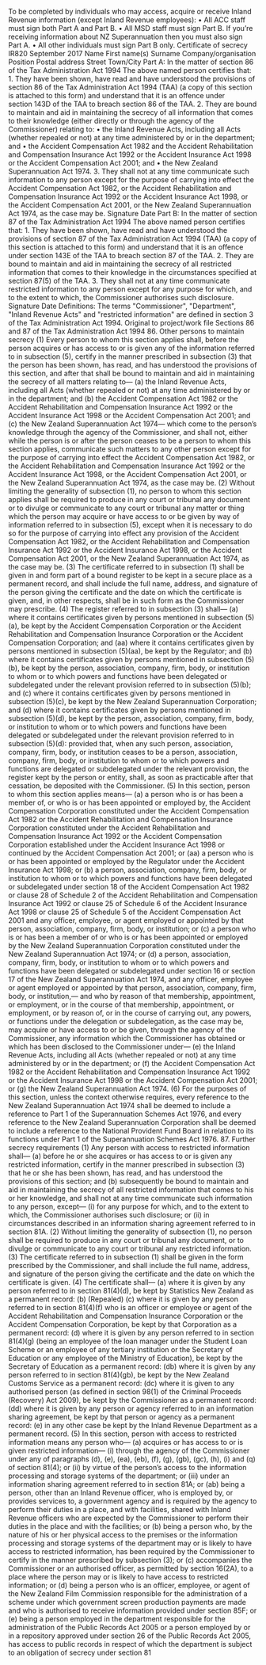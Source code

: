 To be completed by individuals who may access, acquire or receive Inland Revenue information (except Inland Revenue employees): • All ACC staff must sign both Part A and Part B. • All MSD staff must sign Part B. If you’re receiving information about NZ Superannuation then you must also sign Part A. • All other individuals must sign Part B only. Certificate of secrecy IR820 September 2017 Name First name(s) Surname Company/organisation Position Postal address Street Town/City Part A: In the matter of section 86 of the Tax Administration Act 1994 The above named person certifies that: 1. They have been shown, have read and have understood the provisions of section 86 of the Tax Administration Act 1994 (TAA) (a copy of this section is attached to this form) and understand that it is an offence under section 143D of the TAA to breach section 86 of the TAA. 2. They are bound to maintain and aid in maintaining the secrecy of all information that comes to their knowledge (either directly or through the agency of the Commissioner) relating to: • the Inland Revenue Acts, including all Acts (whether repealed or not) at any time administered by or in the department; and • the Accident Compensation Act 1982 and the Accident Rehabilitation and Compensation Insurance Act 1992 or the Accident Insurance Act 1998 or the Accident Compensation Act 2001; and • the New Zealand Superannuation Act 1974. 3. They shall not at any time communicate such information to any person except for the purpose of carrying into effect the Accident Compensation Act 1982, or the Accident Rehabilitation and Compensation Insurance Act 1992 or the Accident Insurance Act 1998, or the Accident Compensation Act 2001, or the New Zealand Superannuation Act 1974, as the case may be. Signature Date Part B: In the matter of section 87 of the Tax Administration Act 1994 The above named person certifies that: 1. They have been shown, have read and have understood the provisions of section 87 of the Tax Administration Act 1994 (TAA) (a copy of this section is attached to this form) and understand that it is an offence under section 143E of the TAA to breach section 87 of the TAA. 2. They are bound to maintain and aid in maintaining the secrecy of all restricted information that comes to their knowledge in the circumstances specified at section 87(5) of the TAA. 3. They shall not at any time communicate restricted information to any person except for any purpose for which, and to the extent to which, the Commissioner authorises such disclosure. Signature Date Definitions: The terms "Commissioner", "Department", "Inland Revenue Acts" and "restricted information" are defined in section 3 of the Tax Administration Act 1994. Original to project/work file Sections 86 and 87 of the Tax Administration Act 1994 86. Other persons to maintain secrecy (1) Every person to whom this section applies shall, before the person acquires or has access to or is given any of the information referred to in subsection (5), certify in the manner prescribed in subsection (3) that the person has been shown, has read, and has understood the provisions of this section, and after that shall be bound to maintain and aid in maintaining the secrecy of all matters relating to— (a) the Inland Revenue Acts, including all Acts (whether repealed or not) at any time administered by or in the department; and (b) the Accident Compensation Act 1982 or the Accident Rehabilitation and Compensation Insurance Act 1992 or the Accident Insurance Act 1998 or the Accident Compensation Act 2001; and (c) the New Zealand Superannuation Act 1974— which come to the person’s knowledge through the agency of the Commissioner, and shall not, either while the person is or after the person ceases to be a person to whom this section applies, communicate such matters to any other person except for the purpose of carrying into effect the Accident Compensation Act 1982, or the Accident Rehabilitation and Compensation Insurance Act 1992 or the Accident Insurance Act 1998, or the Accident Compensation Act 2001, or the New Zealand Superannuation Act 1974, as the case may be. (2) Without limiting the generality of subsection (1), no person to whom this section applies shall be required to produce in any court or tribunal any document or to divulge or communicate to any court or tribunal any matter or thing which the person may acquire or have access to or be given by way of information referred to in subsection (5), except when it is necessary to do so for the purpose of carrying into effect any provision of the Accident Compensation Act 1982, or the Accident Rehabilitation and Compensation Insurance Act 1992 or the Accident Insurance Act 1998, or the Accident Compensation Act 2001, or the New Zealand Superannuation Act 1974, as the case may be. (3) The certificate referred to in subsection (1) shall be given in and form part of a bound register to be kept in a secure place as a permanent record, and shall include the full name, address, and signature of the person giving the certificate and the date on which the certificate is given, and, in other respects, shall be in such form as the Commissioner may prescribe. (4) The register referred to in subsection (3) shall— (a) where it contains certificates given by persons mentioned in subsection (5)(a), be kept by the Accident Compensation Corporation or the Accident Rehabilitation and Compensation Insurance Corporation or the Accident Compensation Corporation; and (aa) where it contains certificates given by persons mentioned in subsection (5)(aa), be kept by the Regulator; and (b) where it contains certificates given by persons mentioned in subsection (5)(b), be kept by the person, association, company, firm, body, or institution to whom or to which powers and functions have been delegated or subdelegated under the relevant provision referred to in subsection (5)(b); and (c) where it contains certificates given by persons mentioned in subsection (5)(c), be kept by the New Zealand Superannuation Corporation; and (d) where it contains certificates given by persons mentioned in subsection (5)(d), be kept by the person, association, company, firm, body, or institution to whom or to which powers and functions have been delegated or subdelegated under the relevant provision referred to in subsection (5)(d): provided that, when any such person, association, company, firm, body, or institution ceases to be a person, association, company, firm, body, or institution to whom or to which powers and functions are delegated or subdelegated under the relevant provision, the register kept by the person or entity, shall, as soon as practicable after that cessation, be deposited with the Commissioner. (5) In this section, person to whom this section applies means— (a) a person who is or has been a member of, or who is or has been appointed or employed by, the Accident Compensation Corporation constituted under the Accident Compensation Act 1982 or the Accident Rehabilitation and Compensation Insurance Corporation constituted under the Accident Rehabilitation and Compensation Insurance Act 1992 or the Accident Compensation Corporation established under the Accident Insurance Act 1998 or continued by the Accident Compensation Act 2001; or (aa) a person who is or has been appointed or employed by the Regulator under the Accident Insurance Act 1998; or (b) a person, association, company, firm, body, or institution to whom or to which powers and functions have been delegated or subdelegated under section 18 of the Accident Compensation Act 1982 or clause 28 of Schedule 2 of the Accident Rehabilitation and Compensation Insurance Act 1992 or clause 25 of Schedule 6 of the Accident Insurance Act 1998 or clause 25 of Schedule 5 of the Accident Compensation Act 2001 and any officer, employee, or agent employed or appointed by that person, association, company, firm, body, or institution; or (c) a person who is or has been a member of or who is or has been appointed or employed by the New Zealand Superannuation Corporation constituted under the New Zealand Superannuation Act 1974; or (d) a person, association, company, firm, body, or institution to whom or to which powers and functions have been delegated or subdelegated under section 16 or section 17 of the New Zealand Superannuation Act 1974, and any officer, employee or agent employed or appointed by that person, association, company, firm, body, or institution,— and who by reason of that membership, appointment, or employment, or in the course of that membership, appointment, or employment, or by reason of, or in the course of carrying out, any powers, or functions under the delegation or subdelegation, as the case may be, may acquire or have access to or be given, through the agency of the Commissioner, any information which the Commissioner has obtained or which has been disclosed to the Commissioner under— (e) the Inland Revenue Acts, including all Acts (whether repealed or not) at any time administered by or in the department; or (f) the Accident Compensation Act 1982 or the Accident Rehabilitation and Compensation Insurance Act 1992 or the Accident Insurance Act 1998 or the Accident Compensation Act 2001; or (g) the New Zealand Superannuation Act 1974. (6) For the purposes of this section, unless the context otherwise requires, every reference to the New Zealand Superannuation Act 1974 shall be deemed to include a reference to Part 1 of the Superannuation Schemes Act 1976, and every reference to the New Zealand Superannuation Corporation shall be deemed to include a reference to the National Provident Fund Board in relation to its functions under Part 1 of the Superannuation Schemes Act 1976. 87. Further secrecy requirements (1) Any person with access to restricted information shall— (a) before he or she acquires or has access to or is given any restricted information, certify in the manner prescribed in subsection (3) that he or she has been shown, has read, and has understood the provisions of this section; and (b) subsequently be bound to maintain and aid in maintaining the secrecy of all restricted information that comes to his or her knowledge, and shall not at any time communicate such information to any person, except— (i) for any purpose for which, and to the extent to which, the Commissioner authorises such disclosure; or (ii) in circumstances described in an information sharing agreement referred to in section 81A. (2) Without limiting the generality of subsection (1), no person shall be required to produce in any court or tribunal any document, or to divulge or communicate to any court or tribunal any restricted information. (3) The certificate referred to in subsection (1) shall be given in the form prescribed by the Commissioner, and shall include the full name, address, and signature of the person giving the certificate and the date on which the certificate is given. (4) The certificate shall— (a) where it is given by any person referred to in section 81(4)(d), be kept by Statistics New Zealand as a permanent record: (b) (Repealed) (c) where it is given by any person referred to in section 81(4)(f) who is an officer or employee or agent of the Accident Rehabilitation and Compensation Insurance Corporation or the Accident Compensation Corporation, be kept by that Corporation as a permanent record: (d) where it is given by any person referred to in section 81(4)(g) (being an employee of the loan manager under the Student Loan Scheme or an employee of any tertiary institution or the Secretary of Education or any employee of the Ministry of Education), be kept by the Secretary of Education as a permanent record: (db) where it is given by any person referred to in section 81(4)(gb), be kept by the New Zealand Customs Service as a permanent record: (dc) where it is given to any authorised person (as defined in section 98(1) of the Criminal Proceeds (Recovery) Act 2009), be kept by the Commissioner as a permanent record: (dd) where it is given by any person or agency referred to in an information sharing agreement, be kept by that person or agency as a permanent record: (e) in any other case be kept by the Inland Revenue Department as a permanent record. (5) In this section, person with access to restricted information means any person who— (a) acquires or has access to or is given restricted information— (i) through the agency of the Commissioner under any of paragraphs (d), (e), (ea), (eb), (f), (g), (gb), (gc), (h), (i) and (q) of section 81(4); or (ii) by virtue of the person’s access to the information processing and storage systems of the department; or (iii) under an information sharing agreement referred to in section 81A; or (ab) being a person, other than an Inland Revenue officer, who is employed by, or provides services to, a government agency and is required by the agency to perform their duties in a place, and with facilities, shared with Inland Revenue officers who are expected by the Commissioner to perform their duties in the place and with the facilities; or (b) being a person who, by the nature of his or her physical access to the premises or the information processing and storage systems of the department may or is likely to have access to restricted information, has been required by the Commissioner to certify in the manner prescribed by subsection (3); or (c) accompanies the Commissioner or an authorised officer, as permitted by section 16(2A), to a place where the person may or is likely to have access to restricted information; or (d) being a person who is an officer, employee, or agent of the New Zealand Film Commission responsible for the administration of a scheme under which government screen production payments are made and who is authorised to receive information provided under section 85F; or (e) being a person employed in the department responsible for the administration of the Public Records Act 2005 or a person employed by or in a repository approved under section 26 of the Public Records Act 2005, has access to public records in respect of which the department is subject to an obligation of secrecy under section 81